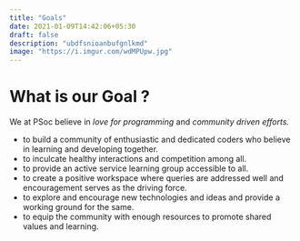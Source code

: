 ```yaml
---
title: "Goals"
date: 2021-01-09T14:42:06+05:30
draft: false
description: "ubdfsnioanbufgnlkmd"
image: "https://i.imgur.com/wdMPUpw.jpg"
---
```



# What is our Goal ?
We at PSoc believe in *love for programming* and *community driven efforts.*

- to build a community of enthusiastic and dedicated coders who believe in learning and developing together.
- to inculcate healthy interactions and competition among all.
- to provide an active service learning group accessible to all.
- to create a positive workspace where queries are addressed well and encouragement serves as the driving force.
- to explore and encourage new technologies and ideas and provide a working ground for the same.
- to equip the community with enough resources to promote shared values and learning.
